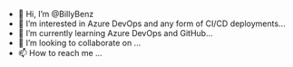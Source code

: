 - 👋 Hi, I’m @BillyBenz
- 👀 I’m interested in Azure DevOps and any form of CI/CD deployments...
- 🌱 I’m currently learning Azure DevOps and GitHub...
- 💞️ I’m looking to collaborate on ...
- 📫 How to reach me ...

<!---
BillyBenz/BillyBenz is a ✨ special ✨ repository because its `README.md` (this file) appears on your GitHub profile.
You can click the Preview link to take a look at your changes.
--->

